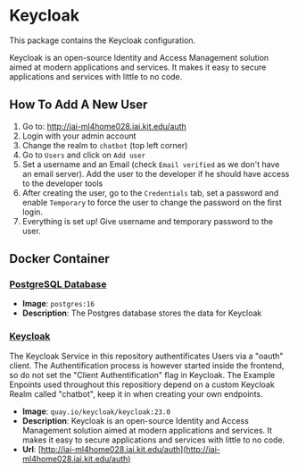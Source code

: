 # Keycloak

This package contains the Keycloak configuration.

Keycloak is an open-source Identity and Access Management solution aimed at modern applications and services. It makes it easy to secure applications and services with little to no code.

## How To Add A New User

1. Go to: http://iai-ml4home028.iai.kit.edu/auth
2. Login with your admin account
3. Change the realm to `chatbot` (top left corner)
4. Go to `Users` and click on `Add user`
5. Set a username and an Email (check `Email verified` as we don't have an email server). Add the user to the developer if he should have access to the developer tools
6. After creating the user, go to the `Credentials` tab, set a password and enable `Temporary` to force the user to change the password on the first login.
7. Everything is set up! Give username and temporary password to the user.

## Docker Container

### [PostgreSQL Database](https://hub.docker.com/_/postgres)

- **Image**: `postgres:16`
- **Description**: The Postgres database stores the data for Keycloak

### [Keycloak](https://www.keycloak.org/)
The Keycloak Service in this repository authentificates Users via a "oauth" client. The Authentification process is however started inside the frontend, so do not set the "Client Authentification" flag in Keycloak.
The Example Enpoints used throughout this repositiory depend on a custom Keycloak Realm called "chatbot", keep it in when creating your own endpoints.

- **Image**: `quay.io/keycloak/keycloak:23.0`
- **Description**: Keycloak is an open-source Identity and Access Management solution aimed at modern applications and services. It makes it easy to secure applications and services with little to no code.
- **Url**: [http://iai-ml4home028.iai.kit.edu/auth](http://iai-ml4home028.iai.kit.edu/auth)
